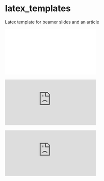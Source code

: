 # latex_templates
Latex template for beamer slides and an article

![Model View Controller](beamer_slides_template.pdf)


![some discription](https://github.com/voklymchuk/latex_templates/blob/master/beamer_slides_template.pdf "some discription")

![alt text](https://github.com/voklymchuk/latex_templates/blob/master/beamer_slides_template.pdf)
